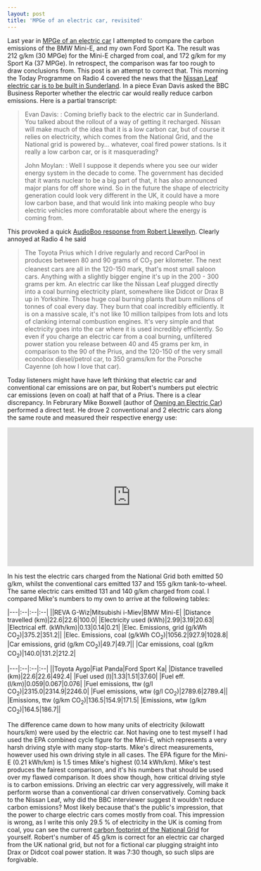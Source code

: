 ```yaml
---
layout: post
title: 'MPGe of an electric car, revisited'
---
```


Last year in [MPGe of an electric car](2009/11/17/mpge-of-an-electric-car/)
I attempted to compare the
carbon emissions of the BMW Mini-E, and my own Ford Sport Ka. The result
was 212 g/km (30 MPGe) for the Mini-E charged from coal, and 172 g/km
for my Sport Ka (37 MPGe). In retrospect, the comparison was far too
rough to draw conclusions from. This post is an attempt to correct that.
This morning the Today Programme on Radio 4 covered the news that the
[Nissan Leaf electric car is to be built in
Sunderland](http://news.bbc.co.uk/1/hi/8573724.stm). In a piece Evan
Davis asked the BBC Business Reporter whether the electric car would
really reduce carbon emissions. Here is a partial transcript:

> Evan Davis:
> :   Coming briefly back to the electric car in Sunderland. You talked
>     about the rollout of a way of getting it recharged. Nissan will
>     make much of the idea that it is a low carbon car, but of course
>     it relies on electricity, which comes from the National Grid, and
>     the National grid is powered by... whatever, coal fired power
>     stations. Is it really a low carbon car, or is it masquerading?
>
> John Moylan:
> :   Well I suppose it depends where you see our wider energy system in
>     the decade to come. The government has decided that it wants
>     nuclear to be a big part of that, it has also announced major
>     plans for off shore wind. So in the future the shape of
>     electricity generation could look very different in the UK, it
>     could have a more low carbon base, and that would link into making
>     people who buy electric vehicles more comforatable about where the
>     energy is coming from.

This provoked a quick [AudioBoo response from Robert
Llewellyn](http://audioboo.fm/boos/106897-radio-4-and-nissan-boo).
Clearly annoyed at Radio 4 he said

> The Toyota Prius which I drive regularly and record CarPool in
> produces between 80 and 90 grams of CO<sub>2</sub> per kilometer. The next
> cleanest cars are all in the 120-150 mark, that's most small saloon
> cars. Anything with a slightly bigger engine it's up in the 200 - 300
> grams per km. An electric car like the Nissan Leaf plugged directly
> into a coal burning electricity plant, somewhere like Didcot or Drax B
> up in Yorkshire. Those huge coal burning plants that burn millions of
> tonnes of coal every day. They burn that
> coal incredibly efficiently. It is on a massive scale, it's not like
> 10 million tailpipes from lots and lots of clanking internal
> combustion engines. It's very simple and that electricity goes into
> the car where it is used incredibly efficiently. So even if you charge
> an electric car from a coal burning, unfiltered power station you
> release between 40 and 45 grams per km, in comparison to the 90 of the
> Prius, and the 120-150 of the very small econobox diesel/petrol car,
> to 350 grams/km for the Porsche Cayenne (oh how I love that car).

Today listeners might have have left thinking that electric car
and conventional car emissions are on par, but Robert's numbers put
electric car emissions (even on coal) at half that of a Prius. There is
a clear discrepancy. In Februrary Mike Boxwell (author of [Owning an
Electric Car](http://owningelectriccar.com/)) performed a direct test.
He drove 2 conventional and 2 electric cars along the same route and
measured their respective energy use:

<iframe width="560" height="315" src="https://www.youtube.com/embed/dSVc2SrXVIk" frameborder="0" allowfullscreen></iframe>

In his test the electric cars charged from the National Grid both
emitted 50 g/km, whilst the conventional cars emitted 137 and 155 g/km
tank-to-wheel. The same electric cars emitted 131 and 140 g/km charged
from coal. I compared Mike's numbers to my own to arrive at the
following tables:

|---|:--|:--|:--|
||REVA G-Wiz|Mitsubishi i-Miev|BMW Mini-E|
|Distance travelled (km)|22.6|22.6|100.0|
|Electricity used (kWh)|2.99|3.19|20.63|
|Electrical eff. (kWh/km)|0.13|0.14|0.21|
|Elec. Emissions, grid (g/kWh CO<sub>2</sub>)|375.2|351.2||
|Elec. Emissions, coal (g/kWh CO<sub>2</sub>)|1056.2|927.9|1028.8|
|Car emissions, grid (g/km CO<sub>2</sub>)|49.7|49.7||
|Car emissions, coal (g/km CO<sub>2</sub>)|140.0|131.2|212.2|

|---|:--|:--|:--|
||Toyota Aygo|Fiat Panda|Ford Sport Ka|
|Distance travelled (km)|22.6|22.6|492.4|
|Fuel used (l)|1.33|1.51|37.60|
|Fuel eff. (l/km)|0.059|0.067|0.076|
|Fuel emissions, ttw (g/l CO<sub>2</sub>)|2315.0|2314.9|2246.0|
|Fuel emissions, wtw (g/l CO<sub>2</sub>)|2789.6|2789.4||
|Emissions, ttw (g/km CO<sub>2</sub>)|136.5|154.9|171.5|
|Emissions, wtw (g/km CO<sub>2</sub>)|164.5|186.7||

The difference came down to how many units of electricity (kilowatt
hours/km) were used by the electric car. Not having one to test myself I
had used the EPA combined cycle figure for the Mini-E, which represents
a very harsh driving style with many stop-starts. Mike's direct
measurements, however used his own driving style in all cases. The EPA
figure for the Mini-E (0.21 kWh/km) is 1.5 times Mike's highest (0.14
kWh/km). Mike's test produces the fairest comparison, and it's his
numbers that should be used over my flawed comparison. It does show
though, how critical driving style is to carbon emissions. Driving an
electric car very aggressively, will make it perform worse than a
conventional car driven conservatively. Coming back to the Nissan Leaf,
why did the BBC interviewer suggest it wouldn't reduce carbon emissions?
Most likely because that's the public's impression, that the power to
charge electric cars comes mostly from coal. This impression is wrong,
as I write this only 29.5 % of electricity in the UK is coming from
coal, you can see the current [carbon footprint of the National
Grid](http://owningelectriccar.com/national-grid-electric.html) for
yourself. Robert's number of 45 g/km is correct for an electric car
charged from the UK national grid, but not for a fictional car plugging
straight into Drax or Didcot coal power station. It was 7:30 though, so
such slips are forgivable.

